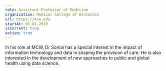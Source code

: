```yaml
---
role: Assistant Professor of Medicine
organization: Medical College of Wisconsin
url: https://mcw.edu
startAt: 01-01-2019
isCurrent: true
active: true
---
```


In his role at MCW, Dr Somai has a special interest in the impact of information technology and data in shaping the provision of care. He is also interested in the development of new approaches to public and global health using data science.